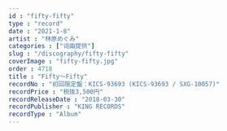 ```yaml
---
id : "fifty-fifty"
type : "record"
date : "2021-1-8"
artist : "林原めぐみ"
categories : ["词曲提供"]
slug : "/discography/fifty-fifty"
coverImage : "fifty-fifty.jpg"
order : 4718
title : "Fifty～Fifty"
recordNo : "初回限定盤：KICS-93693 (KICS-93693 / SXG-10057)"
recordPrice : "税抜3,500円"
recordReleaseDate : "2018-03-30"
recordPublisher : "KING RECORDS"
recordType : "Album"
---
```


